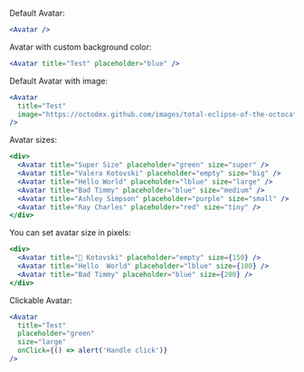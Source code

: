 Default Avatar:

```jsx
<Avatar />
```

Avatar with custom background color:

```jsx
<Avatar title="Test" placeholder="blue" />
```

Default Avatar with image:

```jsx
<Avatar
  title="Test"
  image="https://octodex.github.com/images/total-eclipse-of-the-octocat.jpg"
/>
```

Avatar sizes:

```jsx
<div>
  <Avatar title="Super Size" placeholder="green" size="super" />
  <Avatar title="Valera Kotovski" placeholder="empty" size="big" />
  <Avatar title="Hello World" placeholder="lblue" size="large" />
  <Avatar title="Bad Timmy" placeholder="blue" size="medium" />
  <Avatar title="Ashley Simpson" placeholder="purple" size="small" />
  <Avatar title="Ray Charles" placeholder="red" size="tiny" />
</div>
```

You can set avatar size in pixels:

```jsx
<div>
  <Avatar title="🤟 Kotovski" placeholder="empty" size={150} />
  <Avatar title="Hello  World" placeholder="lblue" size={100} />
  <Avatar title="Bad Timmy" placeholder="blue" size={200} />
</div>
```

Clickable Avatar:

```jsx
<Avatar
  title="Test"
  placeholder="green"
  size="large"
  onClick={() => alert('Handle click')}
/>
```
